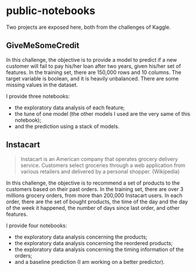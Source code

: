 # public-notebooks

Two projects are exposed here, both from the challenges of Kaggle.

## GiveMeSomeCredit

In this challenge, the objective is to provide a model to predict if a new customer will fail to pay his/her loan after two years, given his/her set of features. In the training set, there are 150,000 rows and 10 columns. The target variable is boolean, and it is heavily unbalanced. There are some missing values in the dataset.

I provide three notebooks:
- the exploratory data analysis of each feature;
- the tune of one model (the other models I used are the very same of this notebook);
- and the prediction using a stack of models.

## Instacart

> Instacart is an American company that operates grocery delivery service. Customers select groceries through a web application from various retailers and delivered by a personal shopper. (Wikipedia)

In this challenge, the objective is to recommend a set of products to the customers based on their past orders. In the training set, there are over 3 millions grocery orders, from more than 200,000 Instacart users. In each order, there are the set of bought products, the time of the day and the day of the week it happened, the number of days since last order, and other features.

I provide four notebooks:
- the exploratory data analysis concerning the products;
- the exploratory data analysis concerning the reordered products;
- the exploratory data analysis concerning the timing information of the orders;
- and a baseline prediction (I am working on a better predictor).
